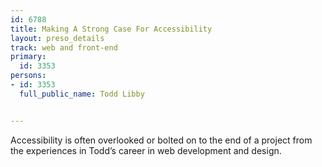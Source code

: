 ---
id: 6788
title: Making A Strong Case For Accessibility
layout: preso_details
track: web and front-end
primary:
  id: 3353
persons:
- id: 3353
  full_public_name: Todd Libby

---
Accessibility is often overlooked or bolted on to the end of a project from the experiences in Todd’s career in web development and design. 
